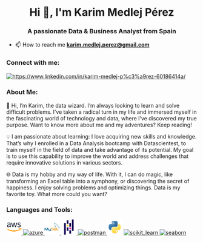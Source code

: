 <h1 align="center">Hi 👋, I'm Karim Medlej Pérez</h1>
<h3 align="center">A passionate Data & Business Analyst from Spain</h3>

- 📫 How to reach me **karim.medlej.perez@gmail.com**

<h3 align="left">Connect with me:</h3>
<p align="left">
<a href="https://linkedin.com/in/https://www.linkedin.com/in/karim-medlej-p%c3%a9rez-60186414a/" target="blank"><img align="center" src="https://raw.githubusercontent.com/rahuldkjain/github-profile-readme-generator/master/src/images/icons/Social/linked-in-alt.svg" alt="https://www.linkedin.com/in/karim-medlej-p%c3%a9rez-60186414a/" height="30" width="40" /></a>
</p>

<h3 align="left">About Me:</h3>
<p align="left">

👋 Hi, I’m Karim, the data wizard. I’m always looking to learn and solve difficult problems. I’ve taken a radical turn in my life and immersed myself in the fascinating world of technology and data, where I’ve discovered my true purpose. Want to know more about me and my adventures? Keep reading!

💡 I am passionate about learning: I love acquiring new skills and knowledge. That’s why I enrolled in a Data Analysis bootcamp with Datascientest, to train myself in the field of data and take advantage of its potential. My goal is to use this capability to improve the world and address challenges that require innovative solutions in various sectors.

🌐 Data is my hobby and my way of life. With it, I can do magic, like transforming an Excel table into a symphony, or discovering the secret of happiness. I enjoy solving problems and optimizing things. Data is my favorite toy. What more could you want?


<h3 align="left">Languages and Tools:</h3>
<p align="left"> <a href="https://aws.amazon.com" target="_blank" rel="noreferrer"> <img src="https://raw.githubusercontent.com/devicons/devicon/master/icons/amazonwebservices/amazonwebservices-original-wordmark.svg" alt="aws" width="40" height="40"/> </a>     <a href="https://azure.microsoft.com/en-in/" target="_blank" rel="noreferrer"> <img src="https://www.vectorlogo.zone/logos/microsoft_azure/microsoft_azure-icon.svg" alt="azure" width="40" height="40"/> </a>     <a href="https://www.mysql.com/" target="_blank" rel="noreferrer"> <img src="https://raw.githubusercontent.com/devicons/devicon/master/icons/mysql/mysql-original-wordmark.svg" alt="mysql" width="40" height="40"/> </a>     <a href="https://pandas.pydata.org/" target="_blank" rel="noreferrer"> <img src="https://raw.githubusercontent.com/devicons/devicon/2ae2a900d2f041da66e950e4d48052658d850630/icons/pandas/pandas-original.svg" alt="pandas" width="40" height="40"/> </a>     <a href="https://postman.com" target="_blank" rel="noreferrer"> <img src="https://www.vectorlogo.zone/logos/getpostman/getpostman-icon.svg" alt="postman" width="40" height="40"/> </a>     <a href="https://www.python.org" target="_blank" rel="noreferrer"> <img src="https://raw.githubusercontent.com/devicons/devicon/master/icons/python/python-original.svg" alt="python" width="40" height="40"/></a>     <a href="https://scikit-learn.org/" target="_blank" rel="noreferrer"> <img src="https://upload.wikimedia.org/wikipedia/commons/0/05/Scikit_learn_logo_small.svg" alt="scikit_learn" width="40" height="40"/> </a>     <a href="https://seaborn.pydata.org/" target="_blank" rel="noreferrer"> <img src="https://seaborn.pydata.org/_images/logo-mark-lightbg.svg" alt="seaborn" width="40" height="40"/> </a> </p>

